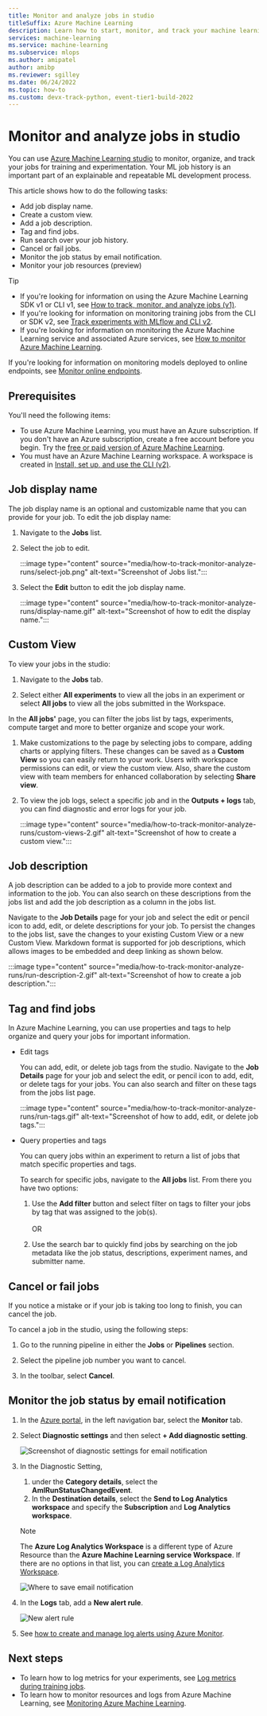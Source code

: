 ```yaml
---
title: Monitor and analyze jobs in studio
titleSuffix: Azure Machine Learning 
description: Learn how to start, monitor, and track your machine learning experiment jobs with the Azure Machine Learning studio. 
services: machine-learning
ms.service: machine-learning
ms.subservice: mlops
ms.author: amipatel
author: amibp
ms.reviewer: sgilley
ms.date: 06/24/2022
ms.topic: how-to
ms.custom: devx-track-python, event-tier1-build-2022
---
```


# Monitor and analyze jobs in studio


You can use [Azure Machine Learning studio](https://ml.azure.com) to monitor, organize, and track your jobs for training and experimentation. Your ML job history is an important part of an explainable and repeatable ML development process.

This article shows how to do the following tasks:

* Add job display name. 
* Create a custom view. 
* Add a job description. 
* Tag and find jobs.
* Run search over your job history.
* Cancel or fail jobs.
* Monitor the job status by email notification.
* Monitor your job resources (preview)
 

> [!TIP]
> * If you're looking for information on using the Azure Machine Learning SDK v1 or CLI v1, see [How to track, monitor, and analyze jobs (v1)](./v1/how-to-track-monitor-analyze-runs.md).
> * If you're looking for information on monitoring training jobs from the CLI or SDK v2, see [Track experiments with MLflow and CLI v2](how-to-use-mlflow-cli-runs.md).
> * If you're looking for information on monitoring the Azure Machine Learning service and associated Azure services, see [How to monitor Azure Machine Learning](monitor-azure-machine-learning.md).
>
> If you're looking for information on monitoring models deployed to online endpoints, see [Monitor online endpoints](how-to-monitor-online-endpoints.md).

## Prerequisites

You'll need the following items:

* To use Azure Machine Learning, you must have an Azure subscription. If you don't have an Azure subscription, create a free account before you begin. Try the [free or paid version of Azure Machine Learning](https://azure.microsoft.com/free/).
* You must have an Azure Machine Learning workspace. A workspace is created in [Install, set up, and use the CLI (v2)](how-to-configure-cli.md).

## Job display name 

The job display name is an optional and customizable name that you can provide for your job. To edit the job display name:

1. Navigate to the **Jobs** list. 

1. Select the job to edit.

    :::image type="content" source="media/how-to-track-monitor-analyze-runs/select-job.png" alt-text="Screenshot of Jobs list.":::

1. Select the **Edit** button to edit the job display name.

    :::image type="content" source="media/how-to-track-monitor-analyze-runs/display-name.gif" alt-text="Screenshot of how to edit the display name.":::

## Custom View 
    
To view your jobs in the studio: 
    
1. Navigate to the **Jobs** tab.
    
1. Select either **All experiments** to view all the jobs in an experiment or select **All jobs** to view all the jobs submitted in the Workspace.
    
In the **All jobs'** page, you can filter the jobs list by tags, experiments, compute target and more to better organize and scope your work.  
    
1. Make customizations to the page by selecting jobs to compare, adding charts or applying filters. These changes can be saved as a **Custom View** so you can easily return to your work. Users with workspace permissions can edit, or view the custom view. Also, share the custom view with team members for enhanced collaboration by selecting **Share view**.

1. To view the job logs, select a specific job and in the **Outputs + logs** tab, you can find diagnostic and error logs for your job.

    :::image type="content" source="media/how-to-track-monitor-analyze-runs/custom-views-2.gif" alt-text="Screenshot of how to create a custom view.":::   

## Job description 

A job description can be added to a job to provide more context and information to the job. You can also search on these descriptions from the jobs list and add the job description as a column in the jobs list. 

Navigate to the **Job Details** page for your job and select the edit or pencil icon to add, edit, or delete descriptions for your job. To persist the changes to the jobs list, save the changes to your existing Custom View or a new Custom View. Markdown format is supported for job descriptions, which allows images to be embedded and deep linking as shown below.

:::image type="content" source="media/how-to-track-monitor-analyze-runs/run-description-2.gif" alt-text="Screenshot of how to create a job description."::: 


## Tag and find jobs

In Azure Machine Learning, you can use properties and tags to help organize and query your jobs for important information.

* Edit tags

    You can add, edit, or delete job tags from the studio. Navigate to the **Job Details** page for your job and select the edit, or pencil icon to add, edit, or delete tags for your jobs. You can also search and filter on these tags from the jobs list page.
    
    :::image type="content" source="media/how-to-track-monitor-analyze-runs/run-tags.gif" alt-text="Screenshot of how to add, edit, or delete job tags.":::
    

* Query properties and tags

    You can query jobs within an experiment to return a list of jobs that match specific properties and tags.
    
    To search for specific jobs, navigate to the  **All jobs** list. From there you have two options:
    
    1. Use the **Add filter** button and select filter on tags to filter your jobs by tag that was assigned to the job(s). <br><br>
    OR
    
    1. Use the search bar to quickly find jobs by searching on the job metadata like the job status, descriptions, experiment names, and submitter name. 

## Cancel or fail jobs

If you notice a mistake or if your job is taking too long to finish, you can cancel the job.

To cancel a job in the studio, using the following steps:

1. Go to the running pipeline in either the **Jobs** or **Pipelines** section. 

1. Select the pipeline job number you want to cancel.

1. In the toolbar, select **Cancel**.

## Monitor the job status by email notification

1. In the [Azure portal](https://portal.azure.com/), in the left navigation bar, select the **Monitor** tab. 

1. Select **Diagnostic settings** and then select **+ Add diagnostic setting**.

    ![Screenshot of diagnostic settings for email notification](./media/how-to-track-monitor-analyze-runs/diagnostic-setting.png)

1. In the Diagnostic Setting, 
    1. under the **Category details**, select the **AmlRunStatusChangedEvent**. 
    1. In the **Destination details**, select the **Send to Log Analytics workspace**  and specify the **Subscription** and **Log Analytics workspace**. 

    > [!NOTE]
    > The **Azure Log Analytics Workspace** is a different type of Azure Resource than the **Azure Machine Learning service Workspace**. If there are no options in that list, you can [create a Log Analytics Workspace](../azure-monitor/logs/quick-create-workspace.md). 
    
    ![Where to save email notification](./media/how-to-track-monitor-analyze-runs/log-location.png)

1. In the **Logs** tab, add a **New alert rule**. 

    ![New alert rule](./media/how-to-track-monitor-analyze-runs/new-alert-rule.png)

1. See [how to create and manage log alerts using Azure Monitor](../azure-monitor/alerts/alerts-log.md).


## Next steps

* To learn how to log metrics for your experiments, see [Log metrics during training jobs](how-to-log-view-metrics.md).
* To learn how to monitor resources and logs from Azure Machine Learning, see [Monitoring Azure Machine Learning](monitor-azure-machine-learning.md).
